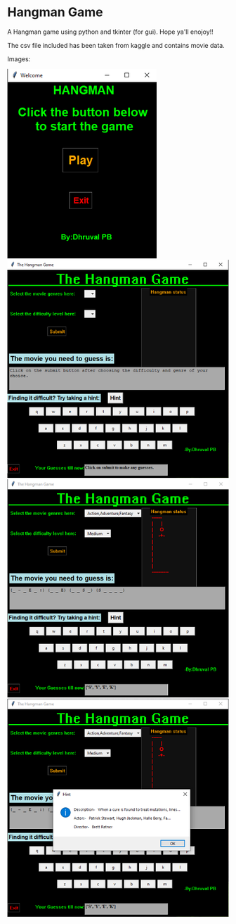 # Hangman Game 
A Hangman game using python and tkinter (for gui). Hope ya'll enojoy!!



The csv file included has been taken from kaggle and contains movie data.


Images:

![Main menu](https://github.com/Dhruval360/Hangman-Game/blob/master/Images/Main_menu.png) 
![Inside Game](https://github.com/Dhruval360/Hangman-Game/blob/master/Images/Game.png)
![Inside Game](https://github.com/Dhruval360/Hangman-Game/blob/master/Images/Game2.png)
![Hint Feature](https://github.com/Dhruval360/Hangman-Game/blob/master/Images/Hint.png)
